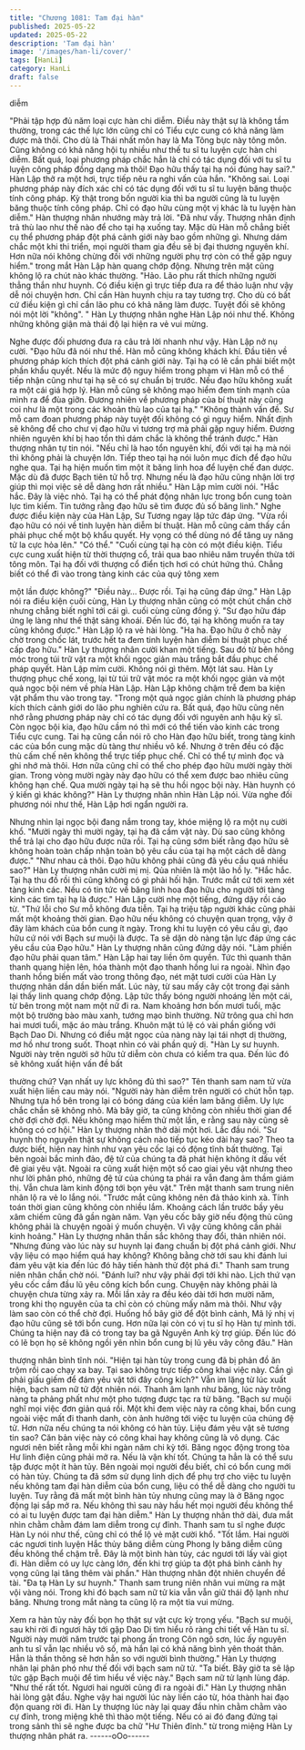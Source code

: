 ```yaml
---
title: "Chương 1081: Tam đại hàn"
published: 2025-05-22
updated: 2025-05-22
description: 'Tam đại hàn'
image: '/images/han-li/cover/'
tags: [HanLi]
category: HanLi
draft: false
---
```


diễm

"Phải tập hợp đủ năm loại cực hàn chi diễm. Điều này thật sự là
không tầm thường, trong các thế lực lớn cũng chỉ có Tiểu cực
cung có khả năng làm được mà thôi. Cho dù là Thái nhất môn hay
là Ma Tông bực này tông môn. Cũng không có khả năng hội tụ
nhiều như thế tu sĩ tu luyện cực hàn chi diễm. Bất quá, loại
phương pháp chắc hẳn là chỉ có tác dụng đối với tu sĩ tu luyện
công pháp đồng dạng mà thôi! Đạo hữu thấy tại hạ nói đúng hay
sai?." Hàn Lập thở ra một hơi, trực tiếp nêu ra nghi vấn của hắn.
"Không sai. Loại phương pháp này đích xác chỉ có tác dụng đối
với tu sĩ tu luyện băng thuộc tính công pháp. Kỳ thật trong bốn
người kia thì ba người cũng là tu luyện băng thuộc tính công
pháp. Chỉ có đạo hữu cùng một vị khác là tu luyện hàn diễm." Hàn
thượng nhân nhướng mày trả lời.
"Đã như vầy. Thượng nhân định trả thù lao như thế nào để cho tại
hạ xuống tay. Mặc dù Hàn mỗ chẳng biết cụ thể phương pháp đột
phá cảnh giới này bao gồm những gì. Nhưng dám chắc một khi thi
triển, mọi người tham gia đều sẽ bị đại thương nguyên khí. Hơn
nữa nói không chừng đối với những người phụ trợ còn có thể gặp
nguy hiểm." trong mắt Hàn Lập hàn quang chớp động. Nhưng
trên mặt cũng không lộ ra chút nào khác thường.
"Hảo. Lão phu rất thích những người thẳng thắn như huynh. Có
điều kiện gì trực tiếp đưa ra để thảo luận như vậy dễ nói chuyện
hơn. Chỉ cần Hàn huynh chịu ra tay tương trợ. Cho dù có bất cứ
điều kiện gì chỉ cần lão phu có khả năng làm được. Tuyệt đối sẽ
không nói một lời "không". " Hàn Ly thượng nhân nghe Hàn Lập
nói như thế. Không những không giận mà thái độ lại hiện ra vẻ vui
mừng.

Nghe được đối phương đưa ra câu trả lời nhanh như vậy. Hàn
Lập nở nụ cười.
"Đạo hữu đã nói như thế. Hàn mỗ cũng không khách khí. Đầu tiên
về phương pháp kích thích đột phá cảnh giới này. Tại hạ có lẽ cần
phải biết một phần khẩu quyết. Nếu là mức độ nguy hiểm trong
phạm vi Hàn mỗ có thể tiếp nhận cũng như tại hạ sẽ có sự chuẩn
bị trước. Nếu đạo hữu không xuất ra một cái giá hợp lý. Hàn mỗ
cũng sẽ không mạo hiểm đem tính mạnh của mình ra để đùa
giỡn. Đương nhiên về phương pháp của bí thuật này cũng coi như
là một trong các khoản thù lao của tại hạ."
"Không thành vấn đề. Sư mỗ cam đoan phương pháp này tuyệt
đối không có gì nguy hiểm. Nhất định sẽ không để cho chư vị đạo
hữu vì tương trợ mà phải gặp nguy hiểm. Đương nhiên nguyên
khí bị hao tổn thì dám chắc là không thể tránh được." Hàn thượng
nhân tự tin nói.
"Nếu chỉ là hao tổn nguyên khí, đối với tại hạ mà nói thì không
phải là chuyện lớn. Tiếp theo tại hạ nói luôn mục đích để đạo hữu
nghe qua. Tại hạ hiện muốn tìm một ít băng linh hoa để luyện chế
đan dược. Mặc dù đã được Bạch tiên tử hỗ trợ. Nhưng nếu là đạo
hữu cũng nhận lời trợ giúp thì mọi việc sẽ dễ dàng hơn rất nhiều."
Hàn Lập mỉm cười nói.
"Hắc hắc. Đây là việc nhỏ. Tại hạ có thể phát động nhân lực trong
bổn cung toàn lực tìm kiếm. Tin tưởng rằng đạo hữu sẽ tìm được
đủ số băng linh." Nghe được điều kiện này của Hàn Lập, Sư
Tương ngay lập tức đáp ứng.
"Vừa rồi đạo hữu có nói về tinh luyện hàn diễm bí thuật. Hàn mỗ
cũng cảm thấy cần phải phục chế một bộ khẩu quyết. Hy vọng có
thể dùng nó để tăng uy năng tử la cực hỏa lên."
"Có thể."
"Cuối cùng tại hạ còn có một điều kiện. Tiểu cực cung xuất hiện
từ thời thượng cổ, trải qua bao nhiêu năm truyền thừa tới tông
môn. Tại hạ đối với thượng cổ điển tịch hơi có chút hứng thú.
Chẳng biết có thể đi vào trong tàng kinh các của quý tông xem

một lần được không?"
"Điều này… Được rồi. Tại hạ cũng đáp ứng."
Hàn Lập nói ra điều kiện cuối cùng, Hàn Ly thượng nhân cũng có
một chút chần chờ nhưng chẳng biết nghĩ tới cái gì. cuối cùng
cũng đồng ý.
"Sư đạo hữu đáp ứng lẹ làng như thế thật sảng khoái. Đến lúc đó,
tại hạ không muốn ra tay cũng không được." Hàn Lập lộ ra vẻ hài
lòng.
"Ha ha. Đạo hữu ở chỗ này chờ trong chốc lát, trước hết ta đem
tinh luyện hàn diễm bí thuật phục chế cấp đạo hữu." Hàn Ly
thượng nhân cười khan một tiếng. Sau đó từ bên hông móc trong
túi trữ vật ra một khối ngọc giản màu trắng bắt đầu phục chế pháp
quyết.
Hàn Lập mỉm cười. Không nói gì thêm.
Một lát sau. Hàn Ly thượng phục chế xong, lại từ túi trữ vật móc
ra một khối ngọc giản và một quả ngọc bội ném về phía Hàn Lập.
Hàn Lập không chậm trễ đem ba kiện vật phẩm thu vào trong tay.
"Trong một quả ngọc giản chính là phương pháp kích thích cảnh
giới do lão phu nghiên cứu ra. Bất quá, đạo hữu cũng nên nhớ
rằng phương pháp này chỉ có tác dụng đối với nguyên anh hậu kỳ
sĩ. Còn ngọc bội kia, đạo hữu cầm nó thì mới có thể tiến vào kinh
các trong Tiểu cực cung. Tai hạ cũng cần nói rõ cho Hàn đạo hữu
biết, trong tàng kinh các của bổn cung mặc dù tàng thư nhiều vô
kể. Nhưng ở trên đều có đặc thù cấm chế nên không thể trực tiếp
phục chế. Chỉ có thể tự mình đọc và ghi nhớ mà thôi. Hơn nữa
cũng chỉ có thể cho phép đạo hữu mười ngày thời gian. Trong
vòng mười ngày này đạo hữu có thể xem được bao nhiêu cũng
không hạn chế. Qua mười ngày tại hạ sẽ thu hồi ngọc bội này.
Hàn huynh có ý kiến gì khác không?" Hàn Ly thượng nhân nhìn
Hàn Lập nói.
Vừa nghe đối phương nói như thế, Hàn Lập hơi ngẩn người ra.

Nhưng nhìn lại ngọc bội đang nắm trong tay, khóe miệng lộ ra một
nụ cười khổ. "Mười ngày thì mười ngày, tại hạ đã cầm vật này. Dù
sao cũng không thể trả lại cho đạo hữu được nữa rồi. Tại hạ cũng
sớm biết rằng đạo hữu sẽ không hoàn toàn chấp nhận toàn bộ
yêu cầu của tại hạ một cách dễ dàng được."
"Như nhau cả thôi. Đạo hữu không phải cũng đã yêu cầu quá
nhiều sao?" Hàn Ly thượng nhân cười mị mị. Qủa nhiên là một
lão hồ ly.
"Hắc hắc. Tại hạ thu đồ rồi thì cũng không có gì phải hối hận.
Trước mắt cứ tới xem xét tàng kinh các. Nếu có tin tức về băng
linh hoa đạo hữu cho người tới tàng kinh các tìm tại hạ là được."
Hàn Lập cười nhẹ một tiếng, đứng dậy rồi cáo từ.
"Thứ lỗi cho Sư mỗ không đưa tiễn. Tại hạ triệu tập người khác
cũng phải mất một khoảng thời gian. Đạo hữu nếu không có
chuyện quan trọng, vậy ở đây làm khách của bổn cung ít ngày.
Trong khi tu luyện có yêu cầu gì, đạo hữu cứ nói với Bạch sư
muội là được. Ta sẽ dặn dò nàng tận lực đáp ứng các yêu cầu của
Đạo hữu." Hàn Ly thượng nhân cũng đứng dậy nói.
"Làm phiền đạo hữu phải quan tâm." Hàn Lập hai tay liền ôm
quyền. Tức thì quanh thân thanh quang hiện lên, hóa thành một
đạo thanh hồng lui ra ngoài.
Nhìn đạo thanh hồng biến mất vào trong thông đạo, nét mặt tươi
cười của Hàn Ly thượng nhân dần dần biến mất. Lúc này, từ sau
mấy cây cột trong đại sảnh lại thấy linh quang chớp động. Lập tức
thấy bóng người nhoáng lên một cái, từ bên trong một nam một
nữ đi ra.
Nam khoảng hơn bốn mươi tuổi, mặc một bộ trường bào màu
xanh, tướng mạo bình thường. Nữ trông qua chỉ hơn hai mươi
tuổi, mặc áo màu trắng. Khuôn mặt tú lệ có vài phần giống với
Bạch Dao Di. Nhưng có điều mặt ngọc của nàng này lại tái nhợt
dị thường, mơ hồ như trong suốt. Thoạt nhìn có vài phần quỷ dị.
"Hàn Ly sư huynh. Người này trên người sở hữu tử diễm còn
chưa có kiểm tra qua. Đến lúc đó sẽ không xuất hiện vấn đề bất

thường chứ? Vạn nhất uy lực không đủ thì sao?" Tên thanh sam
nam tử vừa xuất hiện liền cau mày nói.
"Người này hàn diễm trên người có chút hỗn tạp. Nhưng tựa hồ
bên trong lại có bóng dáng của kiền lam băng diễm. Uy lực chắc
chắn sẽ không nhỏ. Mà bây giờ, ta cũng không còn nhiều thời
gian để chờ đợi chờ đợi. Nếu không mạo hiểm thử một lần, e rằng
sau này cũng sẽ không có cơ hội." Hàn Ly thượng nhân thở dài
một hơi. Lắc đầu nói.
"Sư huynh thọ nguyên thật sự không cách nào tiếp tục kéo dài
hay sao? Theo ta được biết, hiện nay hình như vạn yêu cốc lại có
động tĩnh bất thường. Tại bên ngoài bắc minh đảo, đệ tử của
chúng ta đã phát hiện không ít dấu vết đê giai yêu vật. Ngoài ra
cũng xuất hiện một số cao giai yêu vật nhưng theo như lời phân
phó, những đệ tử của chúng ta phái ra vẫn đang âm thầm giám
thị. Vẫn chưa làm kinh động tới bọn yêu vật." Trên mặt thanh sam
trung niên nhân lộ ra vẻ lo lắng nói.
"Trước mắt cũng không nên đả thảo kinh xà. Tính toán thời gian
cũng không còn nhiều lắm. Khoảng cách lần trước bầy yêu xâm
chiếm cũng đã gần ngàn năm. Vạn yêu cốc bây giờ nếu động thủ
cũng không phải là chuyện ngoài ý muốn chuyện. Vì vậy cũng
không cần phải kinh hoảng." Hàn Ly thượng nhân thần sắc không
thay đổi, thản nhiên nói.
"Nhưng đúng vào lúc này sư huynh lại đang chuẩn bị đột phá
cảnh giới. Như vậy liệu có mạo hiểm quá hay không? Không bằng
chờ tới sau khi đánh lui đám yêu vật kia đến lúc đó hãy tiến hành
thử đột phá đi." Thanh sam trung niên nhân chần chờ nói.
"Đánh lui? như vậy phải đợi tới khi nào. Lịch thứ vạn yêu cốc cầm
đầu lũ yêu công kích bổn cung. Chuyện này không phải là chuyện
chưa từng xảy ra. Mỗi lần xảy ra đều kéo dài tới hơn mười năm,
trong khi thọ nguyên của ta chỉ còn có chùng mấy năm mà thôi.
Như vậy làm sao còn có thể chờ đợi. Huống hồ bây giờ để đột
bình cảnh, Mã lý nhị vị đạo hữu cũng sẽ tới bổn cung. Hơn nữa lại
còn có vị tu sĩ họ Hàn tự mình tới. Chúng ta hiện nay đã có trong
tay ba gã Nguyên Anh kỳ trợ giúp. Đến lúc đó có lẽ bọn họ sẽ
không ngồi yên nhìn bổn cung bị lũ yêu vây công đâu." Hàn

thượng nhân bình tĩnh nói.
"Hiện tại hàn tủy trong cung đã bị phản đồ ăn trộm rồi cao chạy xa
bay. Tại sao không trực tiếp công khai việc này. Cần gì phải giấu
giếm để đám yêu vật tới đây công kích?" Vẫn im lặng từ lúc xuất
hiện, bạch sam nữ tử đột nhiên nói. Thanh âm lạnh như băng, lúc
này trông nàng ta phảng phất như một pho tượng được tạc ra từ
băng.
"Bạch sư muội nghĩ mọi việc đơn giản quá rồi. Một khi đem việc
này ra công khai, bổn cung ngoài việc mất đi thanh danh, còn ảnh
hưởng tới việc tu luyện của chúng đệ tử. Hơn nữa nếu chúng ta
nói không có hàn tủy. Liệu đám yêu vật sẽ tương tin sao? Căn
bản việc này có công khai hay không cũng là vô dụng. Các ngươi
nên biết rằng mỗi khi ngàn năm chi kỳ tới. Băng ngọc động trong
tòa Hư linh điện cũng phải mở ra. Nếu là vận khí tốt. Chúng ta
hẳn là có thể sưu tập được một ít hàn tủy. Bên ngoài mọi người
đều biết, chỉ có bổn cung mới có hàn tủy. Chúng ta đã sớm sử
dụng linh dịch để phụ trợ cho việc tu luyện nếu không tam đại hàn
diễm của bổn cung, liệu có thể dễ dàng cho người tu luyện. Tuy
rằng đã mất một bình hàn tủy nhưng cũng may là ở Băng ngọc
động lại sắp mở ra. Nếu không thì sau này hầu hết mọi người đều
không thể có ai tu luyện được tam đại hàn diễm." Hàn Ly thượng
nhân thở dài, đưa mắt nhìn chằm chằm đám lam diễm trong cự
đỉnh.
Thanh sam tu sĩ nghe được Hàn Ly nói như thế, cũng chỉ có thể
lộ vẻ mặt cười khổ.
"Tốt lắm. Hai người các ngươi tinh luyện Hắc thủy băng diễm
cùng Phong ly băng diễm cũng đều không thể chậm trễ. Đây là
một bình hàn tủy, các ngươi tới lấy vài giọt đi. Hàn diễm có uy lực
càng lớn, đến khi trợ giúp ta đột phá bình cảnh hy vọng cũng lại
tăng thêm vài phần." Hàn thượng nhân đột nhiên chuyển đề tài.
"Đa tạ Hàn Ly sư huynh." Thanh sam trung niên nhân vui mừng ra
mặt vội vàng nói. Trong khi đó bạch sam nữ tử kia vẫn vẫn giữ
thái độ lạnh như băng. Nhưng trong mắt nàng ta cũng lộ ra một
tia vui mừng.

Xem ra hàn tủy này đối bọn họ thật sự vật cực kỳ trọng yếu.
"Bạch sư muội, sau khi rời đi ngươi hãy tới gặp Dao Di tìm hiểu rõ
ràng chi tiết về Hàn tu sĩ. Người này mười năm trước tại phong ấn
trong Côn ngô sơn, lúc ấy nguyên anh tu sĩ vẫn lạc nhiều vô số,
mà hắn lại có khả năng bình yên thoát thân. Hẳn là thần thông sẽ
hơn hẳn so với người bình thường." Hàn Ly thượng nhân lại phân
phó như thế đối với bạch sam nữ tử.
"Ta biết. Bây giờ ta sẽ lập tức gặp Bạch muội để tìm hiểu về việc
này." Bạch sam nữ tử lạnh lùng đáp.
"Như thế rất tốt. Ngươi hai người cũng đi ra ngoài đi." Hàn Ly
thượng nhân hài lòng gật đầu.
Nghe vậy hai người lúc này liền cáo từ, hóa thành hai đạo độn
quang rời đi.
Hàn Ly thượng lúc này lại quay đầu nhìn chằm chằm vào cự đỉnh,
trong miệng khẽ thì thào một tiếng. Nếu có ai đó đang đứng tại
trong sảnh thì sẽ nghe được ba chữ "Hư Thiên đỉnh." từ trong
miệng Hàn Ly thượng nhân phát ra.
------oOo------
